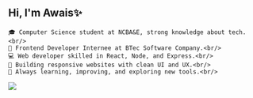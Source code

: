 ## Hi, I'm Awais✨

```
🎓 Computer Science student at NCBA&E, strong knowledge about tech.<br/>
💼 Frontend Developer Internee at BTec Software Company.<br/>
💻 Web developer skilled in React, Node, and Express.<br/>
📱 Building responsive websites with clean UI and UX.<br/>
🌱 Always learning, improving, and exploring new tools.<br/>
```

![](https://img.shields.io/badge/React-%2361DAFB?logo=react&logoColor=white)

